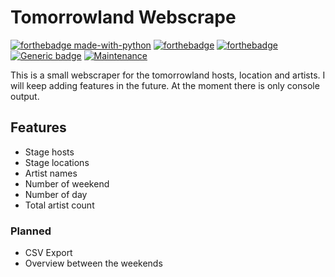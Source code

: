 # Tomorrowland Webscrape

[![forthebadge made-with-python](http://ForTheBadge.com/images/badges/made-with-python.svg)](https://www.python.org/) [![forthebadge](https://forthebadge.com/images/badges/built-with-love.svg)](https://forthebadge.com) [![forthebadge](https://forthebadge.com/images/badges/check-it-out.svg)](https://forthebadge.com) [![Generic badge](https://img.shields.io/badge/Python-v3.7.1-<COLOR>.svg)](https://shields.io/) [![Maintenance](https://img.shields.io/badge/Maintained%3F-yes-green.svg)](https://GitHub.com/Naereen/StrapDown.js/graphs/commit-activity)

This is a small webscraper for the tomorrowland hosts, location and artists. I will keep adding features in the future.
At the moment there is only console output.

## Features

- Stage hosts
- Stage locations
- Artist names
- Number of weekend
- Number of day
- Total artist count

### Planned

- CSV Export
- Overview between the weekends
